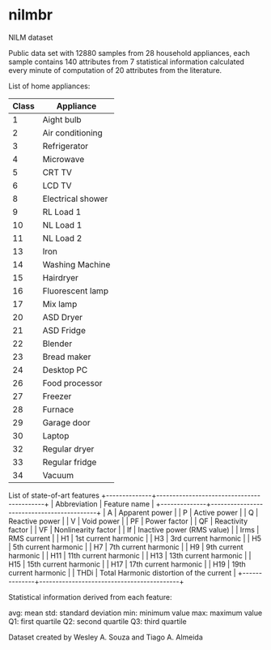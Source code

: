 # nilmbr
NILM dataset

Public data set with 12880 samples from 28 household appliances, each sample contains 140 attributes from 7 statistical information calculated every minute of computation of 20 attributes from the literature.

List of home appliances:

| Class | Appliance |
| --- | --- |
|1  | Aight bulb |
|2  | Air conditioning  |
|3  | Refrigerator  |
|4  | Microwave  |
|5  | CRT TV  |
|6  | LCD TV  |
|8  | Electrical shower  |
|9  | RL Load 1  |
|10 | NL Load 1 |
|11 | NL Load 2 |
|13 | Iron  |
|14 | Washing Machine  |
|15 | Hairdryer  |
|16 | Fluorescent lamp |
|17 | Mix lamp  |
|20 | ASD Dryer   |
|21 | ASD Fridge  |
|22 | Blender    |
|23 | Bread maker |
|24 | Desktop PC |
|26 | Food processor |
|27 | Freezer   |
|28 | Furnace  |
|29 | Garage door  |
|30 | Laptop  |
|32 | Regular dryer  |
|33 | Regular fridge   |
|34 | Vacuum  |

List of state-of-art features
+--------------+-------------------------------------------+
| Abbreviation | Feature name                              |
+--------------+-------------------------------------------+
| A            | Apparent power                            |
| P            |  Active power                             |
| Q            |  Reactive power                           |
| V            |  Void power                               |
| PF           |  Power factor                             |
| QF           |  Reactivity factor                        |
| VF           |  Nonlinearity factor                      |
| If           |  Inactive power (RMS value)               |
| Irms         |  RMS current                              |
| H1           |  1st current harmonic                     |
| H3           |  3rd current harmonic                     |
| H5           |  5th current harmonic                     |
| H7           |  7th current harmonic                     |
| H9           |  9th current harmonic                     |
| H11          |  11th current harmonic                    |
| H13          |  13th current harmonic                    |
| H15          |  15th current harmonic                    |
| H17          |  17th current harmonic                    |
| H19          |  19th current harmonic                    |
| THDi         |  Total Harmonic distortion of the current |
+--------------+-------------------------------------------+

Statistical information derived from each feature:

avg: mean
std: standard deviation
min: minimum value
max: maximum value
Q1: first quartile
Q2: second quartile
Q3: third quartile


Dataset created by Wesley A. Souza and Tiago A. Almeida
